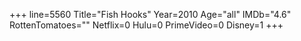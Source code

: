 +++
line=5560
Title="Fish Hooks"
Year=2010
Age="all"
IMDb="4.6"
RottenTomatoes=""
Netflix=0
Hulu=0
PrimeVideo=0
Disney=1
+++

